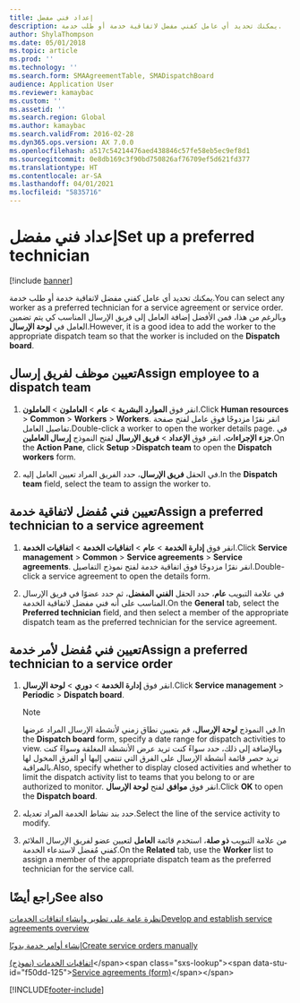 ```yaml
---
title: إعداد فني مفضل
description: يمكنك تحديد أي عامل كفني مفضل لاتفاقية خدمة أو طلب خدمة.
author: ShylaThompson
ms.date: 05/01/2018
ms.topic: article
ms.prod: ''
ms.technology: ''
ms.search.form: SMAAgreementTable, SMADispatchBoard
audience: Application User
ms.reviewer: kamaybac
ms.custom: ''
ms.assetid: ''
ms.search.region: Global
ms.author: kamaybac
ms.search.validFrom: 2016-02-28
ms.dyn365.ops.version: AX 7.0.0
ms.openlocfilehash: a517c54214476aed438846c57fe58eb5ec9ef8d1
ms.sourcegitcommit: 0e8db169c3f90bd750826af76709ef5d621fd377
ms.translationtype: HT
ms.contentlocale: ar-SA
ms.lasthandoff: 04/01/2021
ms.locfileid: "5835716"
---
```

# <a name="set-up-a-preferred-technician"></a><span data-ttu-id="f50dd-103">إعداد فني مفضل</span><span class="sxs-lookup"><span data-stu-id="f50dd-103">Set up a preferred technician</span></span> 

[!include [banner](../includes/banner.md)]


<span data-ttu-id="f50dd-104">يمكنك تحديد أي عامل كفني مفضل لاتفاقية خدمة أو طلب خدمة.</span><span class="sxs-lookup"><span data-stu-id="f50dd-104">You can select any worker as a preferred technician for a service agreement or service order.</span></span> <span data-ttu-id="f50dd-105">وبالرغم من هذا، فمن الأفضل إضافة العامل إلى فريق الإرسال المناسب كي يتم تضمين العامل في **لوحة الإرسال**.</span><span class="sxs-lookup"><span data-stu-id="f50dd-105">However, it is a good idea to add the worker to the appropriate dispatch team so that the worker is included on the **Dispatch board**.</span></span>

## <a name="assign-employee-to-a-dispatch-team"></a><span data-ttu-id="f50dd-106">تعيين موظف لفريق إرسال</span><span class="sxs-lookup"><span data-stu-id="f50dd-106">Assign employee to a dispatch team</span></span>

1.  <span data-ttu-id="f50dd-107">انقر فوق **الموارد البشرية** \> **عام** \> **العاملون** \> **العاملون**.</span><span class="sxs-lookup"><span data-stu-id="f50dd-107">Click **Human resources** \> **Common** \> **Workers** \> **Workers**.</span></span> <span data-ttu-id="f50dd-108">انقر نقرًا مزدوجًا فوق عامل لفتح صفحة تفاصيل العامل.</span><span class="sxs-lookup"><span data-stu-id="f50dd-108">Double-click a worker to open the worker details page.</span></span> <span data-ttu-id="f50dd-109">في **جزء الإجراءات**، انقر فوق **الإعداد** \> **فريق الإرسال** لفتح النموذج **إرسال العاملين**.</span><span class="sxs-lookup"><span data-stu-id="f50dd-109">On the **Action Pane**, click **Setup** \>**Dispatch team** to open the **Dispatch workers** form.</span></span>

2.  <span data-ttu-id="f50dd-110">في الحقل **فريق الإرسال**، حدد الفريق المراد تعيين العامل إليه.</span><span class="sxs-lookup"><span data-stu-id="f50dd-110">In the **Dispatch team** field, select the team to assign the worker to.</span></span>

## <a name="assign-a-preferred-technician-to-a-service-agreement"></a><span data-ttu-id="f50dd-111">تعيين فني مُفضل لاتفاقية خدمة</span><span class="sxs-lookup"><span data-stu-id="f50dd-111">Assign a preferred technician to a service agreement</span></span>

1.  <span data-ttu-id="f50dd-112">انقر فوق **إدارة الخدمة** \> **عام** \> **اتفاقيات الخدمة‬** \> **اتفاقيات الخدمة‬**.</span><span class="sxs-lookup"><span data-stu-id="f50dd-112">Click **Service management** \> **Common** \> **Service agreements** \> **Service agreements**.</span></span> <span data-ttu-id="f50dd-113">انقر نقرًا مزدوجًا فوق اتفاقية خدمة لفتح نموذج التفاصيل.</span><span class="sxs-lookup"><span data-stu-id="f50dd-113">Double-click a service agreement to open the details form.</span></span>

2.  <span data-ttu-id="f50dd-114">في علامة التبويب **عام**، حدد الحقل **الفني المفضل**، ثم حدد عضوًا في فريق الإرسال المناسب على أنه فني مفضل لاتفاقية الخدمة.</span><span class="sxs-lookup"><span data-stu-id="f50dd-114">On the **General** tab, select the **Preferred technician** field, and then select a member of the appropriate dispatch team as the preferred technician for the service agreement.</span></span>

## <a name="assign-a-preferred-technician-to-a-service-order"></a><span data-ttu-id="f50dd-115">تعيين فني مُفضل لأمر خدمة</span><span class="sxs-lookup"><span data-stu-id="f50dd-115">Assign a preferred technician to a service order</span></span>

1.  <span data-ttu-id="f50dd-116">انقر فوق **إدارة الخدمة** \> **دوري** \> **لوحة الإرسال‬**.</span><span class="sxs-lookup"><span data-stu-id="f50dd-116">Click **Service management** \> **Periodic** \> **Dispatch board**.</span></span>
    

    > [!NOTE]
    > <P><span data-ttu-id="f50dd-117">في النموذج <STRONG>لوحة الإرسال</STRONG>، قم بتعيين نطاق زمني لأنشطة الإرسال المراد عرضها.</span><span class="sxs-lookup"><span data-stu-id="f50dd-117">In the <STRONG>Dispatch board</STRONG> form, specify a date range for dispatch activities to view.</span></span> <span data-ttu-id="f50dd-118">وبالإضافة إلى ذلك، حدد سواءً كنت تريد عرض الأنشطة المغلقة وسواءً كنت تريد حصر قائمة أنشطة الإرسال على الفرق التي تنتمي إليها أو الفرق المخول لها بالمراقبة.</span><span class="sxs-lookup"><span data-stu-id="f50dd-118">Also, specify whether to display closed activities and whether to limit the dispatch activity list to teams that you belong to or are authorized to monitor.</span></span> <span data-ttu-id="f50dd-119">انقر فوق <STRONG>موافق</STRONG> لفتح <STRONG>لوحة الإرسال</STRONG>.</span><span class="sxs-lookup"><span data-stu-id="f50dd-119">Click <STRONG>OK</STRONG> to open the <STRONG>Dispatch board</STRONG>.</span></span></P>



2.  <span data-ttu-id="f50dd-120">حدد بند نشاط الخدمة المراد تعديله.</span><span class="sxs-lookup"><span data-stu-id="f50dd-120">Select the line of the service activity to modify.</span></span>

3.  <span data-ttu-id="f50dd-121">من علامة التبويب **ذو صلة**، استخدم قائمة **العامل** لتعيين عضو لفريق الإرسال الملائم كفني مُفضل لاستدعاء الخدمة.</span><span class="sxs-lookup"><span data-stu-id="f50dd-121">On the **Related** tab, use the **Worker** list to assign a member of the appropriate dispatch team as the preferred technician for the service call.</span></span>

## <a name="see-also"></a><span data-ttu-id="f50dd-122">راجع أيضًا</span><span class="sxs-lookup"><span data-stu-id="f50dd-122">See also</span></span>

[<span data-ttu-id="f50dd-123">نظرة عامة على تطوير وإنشاء اتفاقات الخدمات</span><span class="sxs-lookup"><span data-stu-id="f50dd-123">Develop and establish service agreements overview</span></span>](service-agreements.md)

[<span data-ttu-id="f50dd-124">إنشاء أوامر خدمة يدويًا</span><span class="sxs-lookup"><span data-stu-id="f50dd-124">Create service orders manually</span></span>](create-service-orders-manually.md)

<span data-ttu-id="f50dd-125">[اتفاقيات الخدمات (نموذج)](https://technet.microsoft.com/library/aa617823\(v=ax.60\))</span><span class="sxs-lookup"><span data-stu-id="f50dd-125">[Service agreements (form)](https://technet.microsoft.com/library/aa617823\(v=ax.60\))</span></span>
  




[!INCLUDE[footer-include](../../includes/footer-banner.md)]